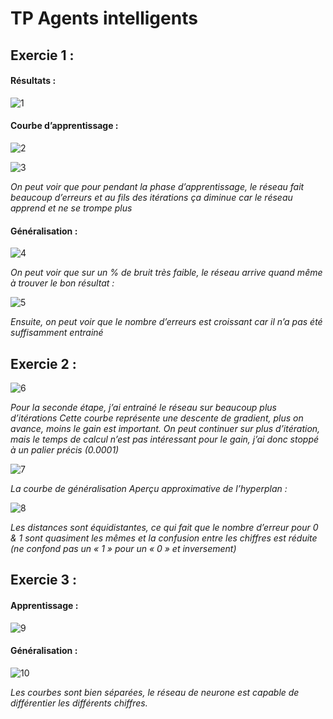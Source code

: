# TP Agents intelligents

## Exercie 1 :

#### Résultats :
![1](img/1.jpg)

#### Courbe d’apprentissage :
![2](img/2.jpg)

![3](img/3.jpg)

*On peut voir que pour pendant la phase d’apprentissage, le réseau fait beaucoup d’erreurs et au fils des itérations ça diminue car le réseau apprend et ne se trompe plus*

#### Généralisation :
![4](img/4.jpg)

*On peut voir que sur un % de bruit très faible, le réseau arrive quand même à trouver le bon résultat :*

![5](img/5.jpg)

*Ensuite, on peut voir que le nombre d’erreurs est croissant car il n’a pas été suffisamment entrainé*

## Exercie 2 :
![6](img/6.jpg)

*Pour la seconde étape, j’ai entrainé le réseau sur beaucoup plus d’itérations*
*Cette courbe représente une descente de gradient, plus on avance, moins le gain est important.*
*On peut continuer sur plus d’itération, mais le temps de calcul n’est pas intéressant pour le gain, j’ai donc stoppé à un palier précis (0.0001)*

![7](img/7.jpg)

*La courbe de généralisation*
*Aperçu approximative de l’hyperplan :*

![8](img/8.jpg)

*Les distances sont équidistantes, ce qui fait que le nombre d’erreur pour 0 & 1 sont quasiment les mêmes et la confusion entre les chiffres est réduite (ne confond pas un « 1 » pour un « 0 » et inversement)*


## Exercie 3 :
#### Apprentissage :

![9](img/9.jpg)

#### Généralisation :

![10](img/10.jpg)

*Les courbes sont bien séparées, le réseau de neurone est capable de différentier les différents chiffres.*
